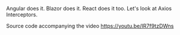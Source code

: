 Angular does it. Blazor does it. React does it too. Let's look at Axios Interceptors.

Source code accompanying the video https://youtu.be/IR7f9tzDWns
